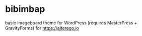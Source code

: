 # bibimbap
basic imageboard theme for WordPress (requires MasterPress + GravityForms) for https://alterego.io
